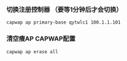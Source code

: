 ### 切换注册控制器 （要等1分钟后才会切换）
```shell
capwap ap primary-base qytwlc1 100.1.1.101

```

### 清空瘦AP CAPWAP配置
```shell
capwap ap erase all

```